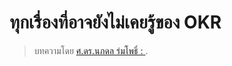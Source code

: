 ทุกเรื่องที่อาจยังไม่เคยรู้ของ OKR
===

>บทความโดย [ศ.ดร.นภดล ร่มโพธิ์ : ](https://thestandard.co/podcast/thesecretsauce126/).
<!--stackedit_data:
eyJoaXN0b3J5IjpbLTQzMzk4ODc2Nl19
-->